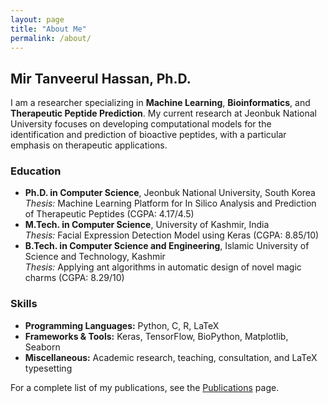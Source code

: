 ```yaml
---
layout: page
title: "About Me"
permalink: /about/
---
```


## Mir Tanveerul Hassan, Ph.D.

I am a researcher specializing in **Machine Learning**, **Bioinformatics**, and **Therapeutic Peptide Prediction**. My current research at Jeonbuk National University focuses on developing computational models for the identification and prediction of bioactive peptides, with a particular emphasis on therapeutic applications.

### Education
- **Ph.D. in Computer Science**, Jeonbuk National University, South Korea  
  *Thesis:* Machine Learning Platform for In Silico Analysis and Prediction of Therapeutic Peptides (CGPA: 4.17/4.5)
- **M.Tech. in Computer Science**, University of Kashmir, India  
  *Thesis:* Facial Expression Detection Model using Keras (CGPA: 8.85/10)
- **B.Tech. in Computer Science and Engineering**, Islamic University of Science and Technology, Kashmir  
  *Thesis:* Applying ant algorithms in automatic design of novel magic charms (CGPA: 8.29/10)

### Skills
- **Programming Languages:** Python, C, R, LaTeX
- **Frameworks & Tools:** Keras, TensorFlow, BioPython, Matplotlib, Seaborn
- **Miscellaneous:** Academic research, teaching, consultation, and LaTeX typesetting

For a complete list of my publications, see the [Publications](/publications/) page.
